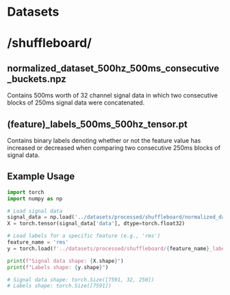 # Datasets

# /shuffleboard/

## normalized_dataset_500hz_500ms_consecutive_buckets.npz

Contains 500ms worth of 32 channel signal data in which two consecutive blocks of 250ms signal data were concatenated. 

## (feature)_labels_500ms_500hz_tensor.pt

Contains binary labels denoting whether or not the feature value has increased or decreased when comparing two consecutive 250ms blocks of signal data. 


## Example Usage

```python
import torch
import numpy as np

# Load signal data
signal_data = np.load('../datasets/processed/shuffleboard/normalized_dataset_500hz_500ms_consecutive_buckets.npz')
X = torch.tensor(signal_data['data'], dtype=torch.float32)

# Load labels for a specific feature (e.g., 'rms')
feature_name = 'rms'
y = torch.load(f'../datasets/processed/shuffleboard/{feature_name}_labels_250ms_500hz_tensor.pt')

print(f"Signal data shape: {X.shape}")
print(f"Labels shape: {y.shape}")

# Signal data shape: torch.Size([7591, 32, 250])
# Labels shape: torch.Size([7591])






